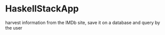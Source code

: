 # HaskellStackApp
harvest information from the IMDb site, save it on a database and query by the user

